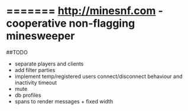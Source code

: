 =======
http://minesnf.com - cooperative non-flagging minesweeper
=======

##TODO
* separate players and clients
* add  filter parties
* implement temp/registered users connect/disconnect behaviour and inactivity timeout
* mute
* db profiles
* spans to render messages + fixed width
